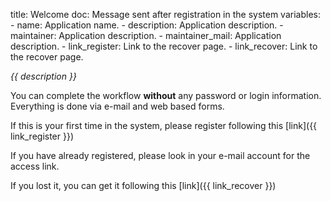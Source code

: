 title: Welcome
doc: Message sent after registration in the system
     variables: 
      - name: Application name.
      - description: Application description. 
      - maintainer: Application description. 
      - maintainer_mail: Application description. 
      - link_register: Link to the recover page.
      - link_recover: Link to the recover page.

*{{ description }}*

You can complete the workflow **without** any password or login information. Everything is done via e-mail
and web based forms.

If this is your first time in the system, please register following this [link]({{ link_register }})
    
If you have already registered, please look in your e-mail account for the access link.

If you lost it, you can get it following this [link]({{ link_recover }})
